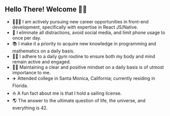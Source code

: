 ## Hello There! Welcome 👋🏻

- 🧑🏻‍💻 I am actively pursuing new career opportunities in front-end development, specifically with expertise in React JS/Native.
- 📱 I eliminate all distractions, avoid social media, and limit phone usage to once per day.
- 📚 I make it a priority to acquire new knowledge in programming and mathematics on a daily basis.
- 💪🏻 I adhere to a daily gym routine to ensure both my body and mind remain active and engaged.
- 🧘🏻 Maintaining a clear and positive mindset on a daily basis is of utmost importance to me.
- ✈️ Attended college in Santa Monica, California; currently residing in Florida.
- ⛵️ A fun fact about me is that I hold a sailing license.
- 🌎 The answer to the ultimate question of life, the universe, and everything is 42.

<!--
**sciencemath/sciencemath** is a ✨ _special_ ✨ repository because its `README.md` (this file) appears on your GitHub profile.

Hereare some ideas to get you started:

- 🔭 I’m currently working on ...
- 🌱 I’m currently learning ...
- 👯 I’m looking to collaborate on ...
- 🤔 I’m looking for help with ...
- 💬 Ask me about ...
- 📫 How to reach me: ...
- 😄 Pronouns: ...
- ⚡ Fun fact: ...
-->
